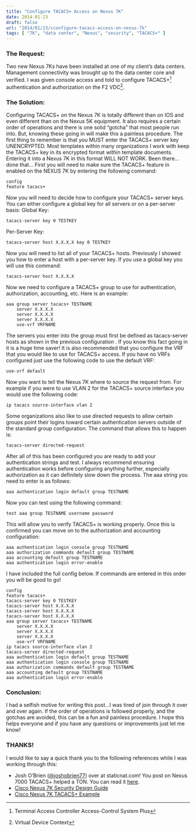 ```yaml
---
title: "Configure TACACS+ Access on Nexus 7K"
date: 2014-01-23
draft: false
url: "2014/01/23/cconfigure-tacacs-access-on-nexus-7k"
tags: [ "7K", "data center", "Nexus", "security", "TACACS+" ]
---
```


### The Request:

Two new Nexus 7Ks have been installed at one of my client’s data centers. Management connectivity was brought up to the data center core and verified. I was given console access and told to configure TACACS+[^1] authentication and authorization on the F2 VDC[^2].

<!--more-->

### The Solution:

Configuring TACACS+ on the Nexus 7K is totally different than on IOS and even different than on the Nexus 5K equipment. It also requires a certain order of operations and there is one solid “gotcha” that most people run into. But, knowing these going in will make this a painless procedure. The first thing to remember is that you MUST enter the TACACS+ server key UNENCRYPTED. Most templates within many organizations I work with keep the TACACS+ key in its encrypted format within template documents. Entering it into a Nexus 7K in this format WILL NOT WORK. Been there…done that… First you will need to make sure the TACACS+ feature in enabled on the NEXUS 7K by entering the following command:

    config
    feature tacacs+

Now you will need to decide how to configure your TACACS+ server keys. You can either configure a global key for all servers or on a per-server basis: Global Key:

    tacacs-server key 0 TESTKEY

Per-Server Key:

    tacacs-server host X.X.X.X key 0 TESTKEY

Now you will need to list all of your TACACS+ hosts. Previously I showed you how to enter a host with a per-server key. If you use a global key you will use this command:

    tacacs-server host X.X.X.X

Now we need to configure a TACACS+ group to use for authentication, authorization, accounting, etc. Here is an example:

    aaa group server tacacs+ TESTNAME
        server X.X.X.X
        server X.X.X.X
        server X.X.X.X
        use-vrf VRFNAME

The servers you enter into the group must first be defined as tacacs-server hosts as shown in the previous configuration . If you know this fact going in it is a huge time saver! It is also recommended that you configure the VRF that you would like to use for TACACS+ access. If you have no VRFs configured just use the following code to use the default VRF:

    use-vrf default

Now you want to tell the Nexus 7K where to source the request from. For example if you were to use VLAN 2 for the TACACS+ source interface you would use the following code:

    ip tacacs source-interface vlan 2

Some organizations also like to use directed requests to allow certain groups point their logins toward certain authentication servers outside of the standard group configuration. The command that allows this to happen is:

    tacacs-server directed-request

After all of this has been configured you are ready to add your authentication strings and test. I always recommend ensuring authentication works before configuring anything further, especially authorization as it can definitely slow down the process. The aaa string you need to enter is as follows:

    aaa authentication login default group TESTNAME

Now you can test using the following command:

    test aaa group TESTNAME username password

This will allow you to verify TACACS+ is working properly. Once this is confirmed you can move on to the authorization and accounting configuration:

    aaa authentication login console group TESTNAME
    aaa authorization commands default group TESTNAME
    aaa accounting default group TESTNAME
    aaa authentication login error-enable

I have included the full config below. If commands are entered in this order you will be good to go!

    config
    feature tacacs+
    tacacs-server key 0 TESTKEY
    tacacs-server host X.X.X.X
    tacacs-server host X.X.X.X
    tacacs-server host X.X.X.X
    aaa group server tacacs+ TESTNAME
        server X.X.X.X
        server X.X.X.X
        server X.X.X.X
        use-vrf VRFNAME
    ip tacacs source-interface vlan 2
    tacacs-server directed-request
    aaa authentication login default group TESTNAME
    aaa authentication login console group TESTNAME
    aaa authorization commands default group TESTNAME
    aaa accounting default group TESTNAME
    aaa authentication login error-enable

### Conclusion:

I had a selfish motive for writing this post…I was tired of join through it over and over again. If the order of operations is followed properly, and the gotchas are avoided, this can be a fun and painless procedure. I hope this helps everyone and if you have any questions or improvements just let me know!

### THANKS!

I would like to say a quick thank you to the following references while I was working through this:

*   Josh O’Brien ([@joshobrien77](https://twitter.com/joshobrien77)) over at staticnat.com! You post on Nexus 7000 TACACS+ helped a TON. You can read it [here](http://www.staticnat.com/2010/11/07/tacacs-on-nexus-7000/).
*   [Cisco Nexus 7K Security Design Guide](http://www.cisco.com/en/US/docs/switches/datacenter/sw/6_x/nx-os/security/configuration/guide/b_Cisco_Nexus_7000_NX-OS_Security_Configuration_Guide__Release_6.x_chapter_0110.html)
*   [Cisco Nexus 7K TACACS+ Example](https://supportforums.cisco.com/docs/DOC-16435)


[^1]: Terminal Access Controller Access-Control System Plus
[^2]: Virtual Device Context